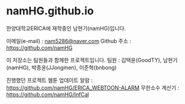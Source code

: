 # namHG.github.io

한양대학교ERICA에 재학중인 남현기(namHG)입니다.

이메일(e-mail) : nam5286@naver.com
Github 주소 : https://github.com/namHG

이 저장소는 팀원들과 함께한 프로젝트입니다.
팀원 : 김택윤(GoodTY), 남현기(namHG), 박종윤(JJongmen), 이준혁(bnbong)

진행했던 프로젝트
웹툰 업데이트 알람 : https://github.com/namHG/ERICA_WEBTOON-ALARM
무한소수 계산기 : https://github.com/namHG/InfCal
